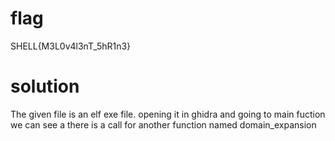 # flag
SHELL{M3L0v4l3nT_5hR1n3}

# solution

The given file is an elf exe file.
opening it in ghidra and going to main fuction we can see a there is a call for another function named domain_expansion

